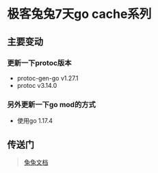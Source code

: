 # 极客兔兔7天go cache系列

## 主要变动
### 更新一下protoc版本
- protoc-gen-go v1.27.1
- protoc        v3.14.0
### 另外更新一下go mod的方式
- 使用go 1.17.4

## 传送门
>[兔兔文档](https://github.com/geektutu/7days-golang/blob/master/gee-cache/doc/geecache-day7.md)
